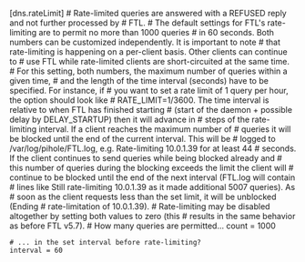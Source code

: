   [dns.rateLimit]
    # Rate-limited queries are answered with a REFUSED reply and not further processed by
    # FTL.
    # The default settings for FTL's rate-limiting are to permit no more than 1000 queries
    # in 60 seconds. Both numbers can be customized independently. It is important to note
    # that rate-limiting is happening on a per-client basis. Other clients can continue to
    # use FTL while rate-limited clients are short-circuited at the same time.
    # For this setting, both numbers, the maximum number of queries within a given time,
    # and the length of the time interval (seconds) have to be specified. For instance, if
    # you want to set a rate limit of 1 query per hour, the option should look like
    # RATE_LIMIT=1/3600. The time interval is relative to when FTL has finished starting
    # (start of the daemon + possible delay by DELAY_STARTUP) then it will advance in
    # steps of the rate-limiting interval. If a client reaches the maximum number of
    # queries it will be blocked until the end of the current interval. This will be
    # logged to /var/log/pihole/FTL.log, e.g. Rate-limiting 10.0.1.39 for at least 44
    # seconds. If the client continues to send queries while being blocked already and
    # this number of queries during the blocking exceeds the limit the client will
    # continue to be blocked until the end of the next interval (FTL.log will contain
    # lines like Still rate-limiting 10.0.1.39 as it made additional 5007 queries). As
    # soon as the client requests less than the set limit, it will be unblocked (Ending
    # rate-limitation of 10.0.1.39).
    # Rate-limiting may be disabled altogether by setting both values to zero (this
    # results in the same behavior as before FTL v5.7).
    # How many queries are permitted...
    count = 1000

    # ... in the set interval before rate-limiting?
    interval = 60